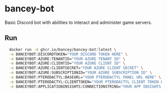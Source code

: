 # bancey-bot
Basic Discord bot with abilities to interact and administer game servers.

## Run

```bash
  docker run -d ghcr.io/bancey/bancey-bot:latest \
  -e BANCEYBOT:DISCORDTOKEN="YOUR DISCORD TOKEN HERE" \
  -e BANCEYBOT:AZURE:TENANTID="YOUR AZURE TENANT ID" \
  -e BANCEYBOT:AZURE:CLIENTID="YOUR AZURE CLIENT ID" \
  -e BANCEYBOT:AZURE:CLIENTSECRET="YOUR AZURE CLIENT SECRET" \
  -e BANCEYBOT:AZURE:SUBSCRIPTIONID="YOUR AZURE SUBSCRIPTION ID" \
  -e BANCEYBOT:PTERODACTYL:BASEURL="YOUR PTERODACTYL PANEL URL HERE" \
  -e BANCEYBOT:PTERODACTYL:CLIENTTOKEN="YOUR PTERODACTYL CLIENT TOKEN HERE" \
  -e BANCEYBOT:APPLICATIONINSIGHTS:CONNECTIONSTRING="YOUR APP INSIGHTS CONNECTION STRING"
```
